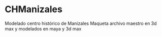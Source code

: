 CHManizales
===========

Modelado centro histórico de Manizales
Maqueta archivo maestro en 3d max y modelados en maya y 3d max
